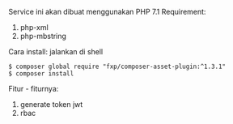 Service ini akan dibuat menggunakan PHP 7.1
Requirement:
1. php-xml
2. php-mbstring

Cara install:
jalankan di shell
```
$ composer global require "fxp/composer-asset-plugin:^1.3.1"
$ composer install
```

Fitur - fiturnya:
1. generate token jwt
2. rbac 